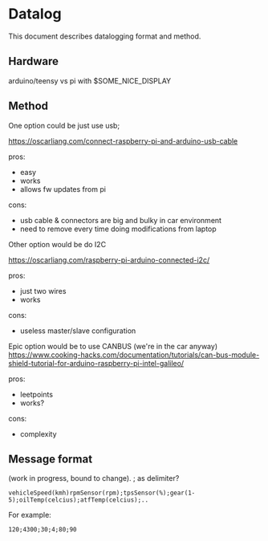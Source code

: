 # Datalog
This document describes datalogging format and method.

## Hardware
arduino/teensy vs pi with $SOME_NICE_DISPLAY

## Method
One option could be just use usb;

https://oscarliang.com/connect-raspberry-pi-and-arduino-usb-cable

pros:
- easy
- works
- allows fw updates from pi

cons: 
- usb cable & connectors are big and bulky in car environment
- need to remove every time doing modifications from laptop

Other option would be do I2C

https://oscarliang.com/raspberry-pi-arduino-connected-i2c/

pros:
- just two wires
- works

cons:
- useless master/slave configuration

Epic option would be to use CANBUS (we're in the car anyway)
https://www.cooking-hacks.com/documentation/tutorials/can-bus-module-shield-tutorial-for-arduino-raspberry-pi-intel-galileo/

pros:
- leetpoints
- works?

cons:
- complexity


## Message format
(work in progress, bound to change).
; as delimiter?

`vehicleSpeed(kmh)rpmSensor(rpm);tpsSensor(%);gear(1-5);oilTemp(celcius);atfTemp(celcius);..`

For example:

`120;4300;30;4;80;90` 

